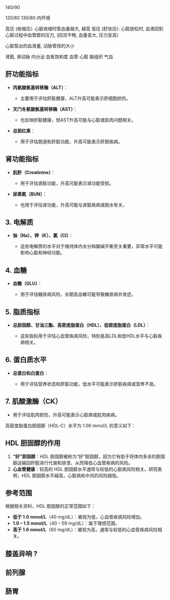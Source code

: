 

140/90

120/80
130/80
内环境

高压 (收缩压): 心脏收缩时泵血量越大, 越高
低压 (舒张压): 心脏放松时, 血液回到心脏过程中血管壁的压力, (回流不畅, 血量变大, 压力变高)

心脏泵出的血液量, 
动脉管径的大小


肾脏, 肾动脉
内分泌
血氧饱和度
血管
心脏
脑组织
气血


## **肝功能指标**

- **丙氨酸氨基转移酶（ALT）**：
    
    - 主要用于评估肝脏健康，ALT升高可能表示肝细胞损伤。
    
- **天门冬氨酸氨基转移酶（AST）**：
    
    - 也反映肝脏健康，但AST升高可能与心脏或肌肉问题相关。
    
- **总胆红素**：
    
    - 用于评估胆道和肝脏功能，升高可能表示肝胆疾病。
## **肾功能指标**

- **肌酐（Creatinine）**：
    
    - 用于评估肾脏功能，升高可能表示肾功能受损。
    
- **尿素氮（BUN）**：
    
    - 也用于评估肾功能，升高可能与肾脏疾病或脱水有关。
    

## 3. **电解质**

- **钠（Na）、钾（K）、氯（Cl）**：
    
    - 这些电解质的水平对于维持体内水分和酸碱平衡至关重要，异常水平可能影响心脏和神经功能。
    

## 4. **血糖**

- **血糖（GLU）**：
    
    - 用于评估糖尿病风险，长期高血糖可能导致糖尿病并发症。
    

## 5. **脂质指标**

- **总胆固醇、甘油三酯、高密度脂蛋白（HDL）、低密度脂蛋白（LDL）**：
    
    - 这些指标用于评估心血管疾病风险，特别是高LDL和低HDL水平与心脏疾病相关。
    

## 6. **蛋白质水平**

- **总蛋白和白蛋白**：
    
    - 用于评估营养状态和肝脏功能，低水平可能表示肝脏疾病或营养不良。
    

## 7. **肌酸激酶（CK）**

- 用于评估肌肉损伤，升高可能表示心脏病或肌肉疾病。


高密度脂蛋白胆固醇（HDL-C）水平为 1.06 mmol/L 的意义如下：

## HDL 胆固醇的作用

1. **“好”胆固醇**：HDL 胆固醇被称为“好”胆固醇，因为它有助于将体内多余的胆固醇运输回肝脏进行代谢和排泄，从而降低心血管疾病的风险。
2. **心血管健康**：较高的 HDL 胆固醇水平通常与较低的心脏病风险相关。研究表明，HDL 胆固醇水平越高，心脏病和中风的风险越低。

## 参考范围

根据相关资料，HDL 胆固醇的正常范围如下：

- **低于 1.0 mmol/L**（40 mg/dL）：被视为低，心血管疾病风险增加。
- **1.0 – 1.5 mmol/L**（40 – 59 mg/dL）：属于理想范围。
- **高于 1.6 mmol/L**（60 mg/dL）：被视为高，通常与较低的心血管疾病风险相关。


## 膝盖异响 ? 
## 前列腺
## 肠胃

